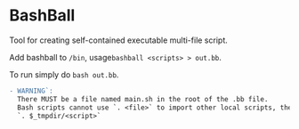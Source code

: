 # BashBall
Tool for creating self-contained executable multi-file script.

Add bashball to `/bin`, usage`bashball <scripts> > out.bb`.

To run simply do `bash out.bb`.

```diff
- WARNING`:
  There MUST be a file named main.sh in the root of the .bb file.
  Bash scripts cannot use `. <file>` to import other local scripts, they must use `source` or
  `. $_tmpdir/<script>`
```
